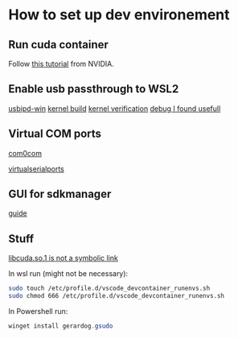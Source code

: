 # How to set up dev environement

## Run cuda container
Follow [this tutorial](https://docs.nvidia.com/cuda/wsl-user-guide/index.html) from NVIDIA.

## Enable usb passthrough to WSL2
[usbipd-win](https://github.com/dorssel/usbipd-win)
[kernel build](https://askubuntu.com/questions/1373910/ch340-serial-device-doesnt-appear-in-dev-wsl/)
[kernel verification](https://microhobby.com.br/blog/2019/09/21/compiling-your-own-linux-kernel-for-windows-wsl2/)
[debug I found usefull](https://www.giters.com/MicrosoftDocs/WSL/issues/1380)

## Virtual COM ports
[com0com](https://sourceforge.net/projects/com0com/)

[virtualserialports](https://freevirtualserialports.com/)

## GUI for sdkmanager
[guide](https://medium.com/@japheth.yates/the-complete-wsl2-gui-setup-2582828f4577)


## Stuff
[libcuda.so.1 is not a symbolic link](https://github.com/microsoft/WSL/issues/5548#issuecomment-912495487)

In wsl run (might not be necessary):
```bash
sudo touch /etc/profile.d/vscode_devcontainer_runenvs.sh
sudo chmod 666 /etc/profile.d/vscode_devcontainer_runenvs.sh
```
In Powershell run:
```powershell
winget install gerardog.gsudo
```